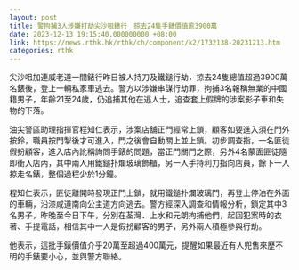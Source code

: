 ```yaml
---
layout: post
title: 警拘捕3人涉嫌打劫尖沙咀錶行　掠去24隻手錶價值逾3900萬
date: 2023-12-13 19:15:40.000000000 +08:00
link: https://news.rthk.hk/rthk/ch/component/k2/1732138-20231213.htm
categories: rthk
---
```


尖沙咀加連威老道一間錶行昨日被人持刀及鐵鎚行劫，掠去24隻總值超過3900萬名錶後，登上一輛私家車逃去。警方以涉嫌串謀行劫罪，拘捕3名報稱無業的中國籍男子，年齡21至24歲，仍追捕其他在逃人士，追查套上假牌的涉案影子車和失物的下落。

油尖警區助理指揮官程知仁表示，涉案店舖正門經常上鎖，顧客如要進入須在門外按鈴，職員按門掣後才可進入，門之後會自動關上並上鎖。初步調查指，一名匪徒假扮顧客，進入店內訛稱詢問手錶的問題，當正門關門之際，另外4名蒙面匪徒隨即衝入店內，其中兩人用鐵鎚扑爛玻璃飾櫃，另一人手持利刀指向店員，餘下一人掠走名錶，整個過程少於1分鐘。

程知仁表示，匪徒離開時發現正門上鎖，就用鐵鎚扑爛玻璃門，再登上停泊在外面的車輛，沿漆咸道南向公主道方向逃去。警方經深入調查和情報分析，鎖定其中3名男子，昨晚至今日下午，分別在荃灣、上水和元朗拘捕他們，起回犯案時的衣著、手提電話，相信其中一人是假扮顧客的男子，另外兩人積極參與行劫。

他表示，這批手錶價值介乎20萬至超過400萬元，提醒如果最近有人兜售來歷不明的手錶要小心，並與警方聯絡。
